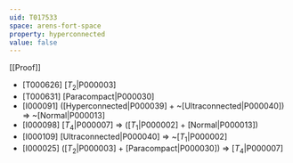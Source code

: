 ```yaml
---
uid: T017533
space: arens-fort-space
property: hyperconnected
value: false
---
```

[[Proof]]

* [T000626] [$T_2$|P000003]
* [T000631] [Paracompact|P000030]
* [I000091] ([Hyperconnected|P000039] + ~[Ultraconnected|P000040]) => ~[Normal|P000013]
* [I000098] [$T_4$|P000007] => ([$T_1$|P000002] + [Normal|P000013])
* [I000109] [Ultraconnected|P000040] => ~[$T_1$|P000002]
* [I000025] ([$T_2$|P000003] + [Paracompact|P000030]) => [$T_4$|P000007]

